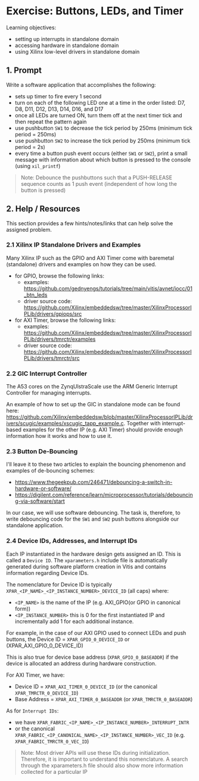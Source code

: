 # Exercise: Buttons, LEDs, and Timer

Learning objectives:
- setting up interrupts in standalone domain
- accessing hardware in standalone domain
- using Xilinx low-level drivers in standalone domain

## 1. Prompt

Write a software application that accomplishes the following:
- sets up timer to fire every 1 second
- turn on each of the following LED one at a time in the order listed: D7, D8, D11, D12, D13, D14, D16, and D17
- once all LEDs are turned ON, turn them off at the next timer tick and then repeat the pattern again
- use pushbutton `SW1` to decrease the tick period by 250ms (minimum tick period = 250ms)
- use pushbutton `SW2` to increase the tick period by 250ms (minimum tick period = 2s)
- every time a button push event occurs (either `SW1` or `SW2`), print a small message with information about which button is pressed to the console (using `xil_printf`)

> Note: Debounce the pushbuttons such that a PUSH-RELEASE sequence counts as 1 push event (independent of how long the button is pressed)


## 2. Help / Resources

This section provides a few hints/notes/links that can help solve the assigned problem.

### 2.1 Xilinx IP Standalone Drivers and Examples

Many Xilinx IP such as the GPIO and AXI Timer come with baremetal (standalone) drivers and examples on how they can be used.

- for GPIO, browse the following links:
    - examples: https://github.com/gednyengs/tutorials/tree/main/vitis/avnet/iocc/01_btn_leds
    - driver source code: https://github.com/Xilinx/embeddedsw/tree/master/XilinxProcessorIPLib/drivers/gpiops/src
- for AXI Timer, browse the following links:
    - examples: https://github.com/Xilinx/embeddedsw/tree/master/XilinxProcessorIPLib/drivers/tmrctr/examples
    - driver source code: https://github.com/Xilinx/embeddedsw/tree/master/XilinxProcessorIPLib/drivers/tmrctr/src

### 2.2 GIC Interrupt Controller

The A53 cores on the ZynqUlstraScale use the ARM Generic Interrupt Controller for managing interrupts.

An example of how to set up the GIC in standalone mode can be found here: https://github.com/Xilinx/embeddedsw/blob/master/XilinxProcessorIPLib/drivers/scugic/examples/xscugic_tapp_example.c. Together with interrupt-based examples for the other IP (e.g. AXI Timer) should provide enough information how it works and how to use it.

### 2.3 Button De-Bouncing

I'll leave it to these two articles to explain the bouncing phenomenon and examples of de-bouncing schemes:
- https://www.thegeekpub.com/246471/debouncing-a-switch-in-hardware-or-software/
- https://digilent.com/reference/learn/microprocessor/tutorials/debouncing-via-software/start

In our case, we will use software debouncing. The task is, therefore, to write debouncing code for the `SW1` and `SW2` push buttons alongside our standalone application.

### 2.4 Device IDs, Addresses, and Interrupt IDs

Each IP instantiated in the hardware design gets assigned an ID. This is called a `Device ID`.
The `xparameters.h` include file is automatically generated during software platform creation in Vitis and contains information regarding Device IDs.

The nomenclature for Device ID is typically `XPAR_<IP_NAME>_<IP_INSTANCE_NUMBER>_DEVICE_ID` (all caps) where:
- `<IP_NAME>` is the name of the IP (e.g. AXI_GPIO(or GPIO in canonical form))
- `<IP_INSTANCE_NUMBER>` this is 0 for the first instantiated IP and incrementally add 1 for each additional instance.

For example, in the case of our AXI GPIO used to connect LEDs and push buttons, the Device ID = `XPAR_GPIO_0_DEVICE_ID` or (XPAR_AXI_GPIO_0_DEVICE_ID)

This is also true for device base address (`XPAR_GPIO_0_BASEADDR`) if the device is allocated an address during hardware construction.

For AXI Timer, we have:
- Device ID = `XPAR_AXI_TIMER_0_DEVICE_ID` (or the canonical `XPAR_TMRCTR_0_DEVICE_ID`)
- Base Address = `XPAR_AXI_TIMER_0_BASEADDR` (or `XPAR_TMRCTR_0_BASEADDR`)

As for `Interrupt IDs`:
- we have `XPAR_FABRIC_<IP_NAME>_<IP_INSTANCE_NUMBER>_INTERRUPT_INTR`
- or the canonical `XPAR_FABRIC_<IP_CANONICAL_NAME>_<IP_INSTANCE_NUMBER>_VEC_ID` (e.g. `XPAR_FABRIC_TMRCTR_0_VEC_ID`)

> Note: Most driver APIs will use these IDs during initialization. Therefore, it is important to understand this nomenclature.
> A search through the xparameters.h file should also show more information collected for a particular IP
